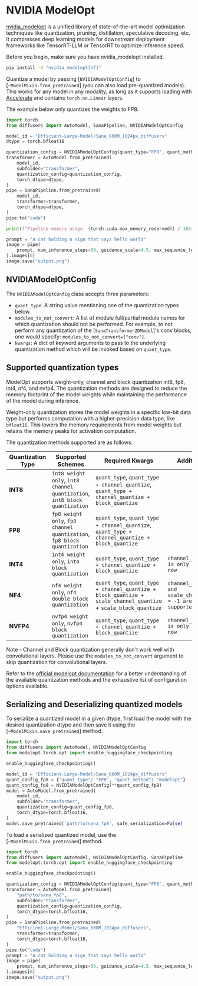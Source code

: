 <!-- Copyright 2025 The HuggingFace Team. All rights reserved.

Licensed under the Apache License, Version 2.0 (the "License"); you may not use this file except in compliance with
the License. You may obtain a copy of the License at

http://www.apache.org/licenses/LICENSE-2.0

Unless required by applicable law or agreed to in writing, software distributed under the License is distributed on
an "AS IS" BASIS, WITHOUT WARRANTIES OR CONDITIONS OF ANY KIND, either express or implied. See the License for the
specific language governing permissions and limitations under the License. -->

# NVIDIA ModelOpt

[nvidia_modelopt](https://github.com/NVIDIA/TensorRT-Model-Optimizer) is a unified library of state-of-the-art model optimization techniques like quantization, pruning, distillation, speculative decoding, etc. It compresses deep learning models for downstream deployment frameworks like TensorRT-LLM or TensorRT to optimize inference speed.

Before you begin, make sure you have nvidia_modelopt installed.

```bash
pip install -U "nvidia_modelopt[hf]"
```

Quantize a model by passing [`NVIDIAModelOptConfig`] to [`~ModelMixin.from_pretrained`] (you can also load pre-quantized models). This works for any model in any modality, as long as it supports loading with [Accelerate](https://hf.co/docs/accelerate/index) and contains `torch.nn.Linear` layers.

The example below only quantizes the weights to FP8.

```python
import torch
from diffusers import AutoModel, SanaPipeline, NVIDIAModelOptConfig

model_id = "Efficient-Large-Model/Sana_600M_1024px_diffusers"
dtype = torch.bfloat16

quantization_config = NVIDIAModelOptConfig(quant_type="FP8", quant_method="modelopt")
transformer = AutoModel.from_pretrained(
    model_id,
    subfolder="transformer",
    quantization_config=quantization_config,
    torch_dtype=dtype,
)
pipe = SanaPipeline.from_pretrained(
    model_id,
    transformer=transformer,
    torch_dtype=dtype,
)
pipe.to("cuda")

print(f"Pipeline memory usage: {torch.cuda.max_memory_reserved() / 1024**3:.3f} GB")

prompt = "A cat holding a sign that says hello world"
image = pipe(
    prompt, num_inference_steps=50, guidance_scale=4.5, max_sequence_length=512
).images[0]
image.save("output.png")
```

## NVIDIAModelOptConfig

The `NVIDIAModelOptConfig` class accepts three parameters:
- `quant_type`: A string value mentioning one of the quantization types below.
- `modules_to_not_convert`: A list of module full/partial module names for which quantization should not be performed. For example, to not perform any quantization of the [`SanaTransformer2DModel`]'s conv blocks, one would specify: `modules_to_not_convert=["conv"]`.
- `kwargs`: A dict of keyword arguments to pass to the underlying quantization method which will be invoked based on `quant_type`.

## Supported quantization types

ModelOpt supports weight-only, channel and block quantization int8, fp8, int4, nf4, and nvfp4. The quantization methods are designed to reduce the memory footprint of the model weights while maintaining the performance of the model during inference.

Weight-only quantization stores the model weights in a specific low-bit data type but performs computation with a higher-precision data type, like `bfloat16`. This lowers the memory requirements from model weights but retains the memory peaks for activation computation.

The quantization methods supported are as follows:

| **Quantization Type** | **Supported Schemes** | **Required Kwargs** | **Additional Notes** |
|-----------------------|-----------------------|---------------------|----------------------|
| **INT8** | `int8 weight only`, `int8 channel quantization`, `int8 block quantization` | `quant_type`, `quant_type + channel_quantize`, `quant_type + channel_quantize + block_quantize` |
| **FP8** | `fp8 weight only`, `fp8 channel quantization`, `fp8 block quantization` | `quant_type`, `quant_type + channel_quantize`, `quant_type + channel_quantize + block_quantize` |
| **INT4** | `int4 weight only`, `int4 block quantization` | `quant_type`, `quant_type + channel_quantize + block_quantize` | `channel_quantize = -1 is only supported for now`|
| **NF4** | `nf4 weight only`, `nf4 double block quantization` | `quant_type`, `quant_type + channel_quantize + block_quantize + scale_channel_quantize` + `scale_block_quantize` | `channel_quantize = -1 and scale_channel_quantize = -1 are only supported for now` |
| **NVFP4** | `nvfp4 weight only`, `nvfp4 block quantization` | `quant_type`, `quant_type + channel_quantize + block_quantize` | `channel_quantize = -1 is only supported for now`|

Note - Channel and Block quantization generally don't work well with convolutional layers. Please use the `modules_to_not_convert` argument to skip quantization for convolutional layers.

Refer to the [official modelopt documentation](https://nvidia.github.io/TensorRT-Model-Optimizer/) for a better understanding of the available quantization methods and the exhaustive list of configuration options available.

## Serializing and Deserializing quantized models

To serialize a quantized model in a given dtype, first load the model with the desired quantization dtype and then save it using the [`~ModelMixin.save_pretrained`] method.

```python
import torch
from diffusers import AutoModel, NVIDIAModelOptConfig
from modelopt.torch.opt import enable_huggingface_checkpointing

enable_huggingface_checkpointing()

model_id = "Efficient-Large-Model/Sana_600M_1024px_diffusers"
quant_config_fp8 = {"quant_type": "FP8", "quant_method": "modelopt"}
quant_config_fp8 = NVIDIAModelOptConfig(**quant_config_fp8)
model = AutoModel.from_pretrained(
    model_id,
    subfolder="transformer",
    quantization_config=quant_config_fp8,
    torch_dtype=torch.bfloat16,
)
model.save_pretrained('path/to/sana_fp8', safe_serialization=False)
```

To load a serialized quantized model, use the [`~ModelMixin.from_pretrained`] method.

```python
import torch
from diffusers import AutoModel, NVIDIAModelOptConfig, SanaPipeline
from modelopt.torch.opt import enable_huggingface_checkpointing

enable_huggingface_checkpointing()

quantization_config = NVIDIAModelOptConfig(quant_type="FP8", quant_method="modelopt")
transformer = AutoModel.from_pretrained(
    "path/to/sana_fp8",
    subfolder="transformer",
    quantization_config=quantization_config,
    torch_dtype=torch.bfloat16,
)
pipe = SanaPipeline.from_pretrained(
    "Efficient-Large-Model/Sana_600M_1024px_diffusers",
    transformer=transformer,
    torch_dtype=torch.bfloat16,
)
pipe.to("cuda")
prompt = "A cat holding a sign that says hello world"
image = pipe(
    prompt, num_inference_steps=50, guidance_scale=4.5, max_sequence_length=512
).images[0]
image.save("output.png")
```
